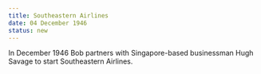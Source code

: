 ```yaml
---
title: Southeastern Airlines
date: 04 December 1946 
status: new
---
```


In December 1946 Bob partners with Singapore-based businessman Hugh
Savage to start Southeastern Airlines.
